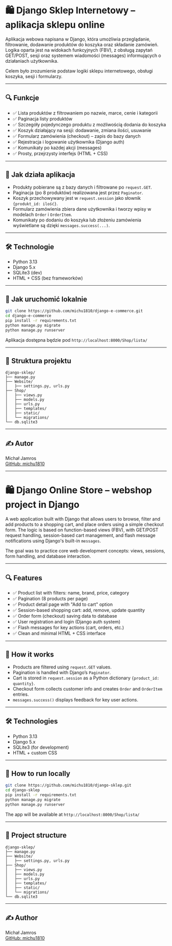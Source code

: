 
# 🛍️ Django Sklep Internetowy – aplikacja sklepu online

Aplikacja webowa napisana w Django, która umożliwia przeglądanie, filtrowanie, dodawanie produktów do koszyka oraz składanie zamówień. Logika oparta jest na widokach funkcyjnych (FBV), z obsługą zapytań GET/POST, sesji oraz systemem wiadomości (messages) informujących o działaniach użytkownika.

Celem było zrozumienie podstaw logiki sklepu internetowego, obsługi koszyka, sesji i formularzy.

---

## 🔍 Funkcje

- ✅ Lista produktów z filtrowaniem po nazwie, marce, cenie i kategorii
- ✅ Paginacja listy produktów
- ✅ Szczegóły pojedynczego produktu z możliwością dodania do koszyka
- ✅ Koszyk działający na sesji: dodawanie, zmiana ilości, usuwanie
- ✅ Formularz zamówienia (checkout) – zapis do bazy danych
- ✅ Rejestracja i logowanie użytkownika (Django auth)
- ✅ Komunikaty po każdej akcji (messages)
- ✅ Prosty, przejrzysty interfejs (HTML + CSS)

---

## 🧠 Jak działa aplikacja

- Produkty pobierane są z bazy danych i filtrowane po `request.GET`.
- Paginacja (po 8 produktów) realizowana jest przez `Paginator`.
- Koszyk przechowywany jest w `request.session` jako słownik `{produkt_id: ilość}`.
- Formularz zamówienia zbiera dane użytkownika i tworzy wpisy w modelach `Order` i `OrderItem`.
- Komunikaty po dodaniu do koszyka lub złożeniu zamówienia wyświetlane są dzięki `messages.success(...)`.

---

## 🛠️ Technologie

- Python 3.13
- Django 5.x
- SQLite3 (dev)
- HTML + CSS (bez frameworków)

---

## 🚀 Jak uruchomić lokalnie

```bash
git clone https://github.com/michu1810/django-e-commerce.git
cd django-e-commerce
pip install -r requirements.txt
python manage.py migrate
python manage.py runserver
```

Aplikacja dostępna będzie pod `http://localhost:8000/Shop/lista/`

---

## 📁 Struktura projektu

```
django-sklep/
├── manage.py
├── Website/
│   ├── settings.py, urls.py
├── Shop/
│   ├── views.py
│   ├── models.py
│   ├── urls.py
│   ├── templates/
│   ├── static/
│   └── migrations/
└── db.sqlite3
```

---

## ✍️ Autor

Michał Jamros  
[GitHub: michu1810](https://github.com/michu1810)

---

# 🛍️ Django Online Store – webshop project in Django

A web application built with Django that allows users to browse, filter and add products to a shopping cart, and place orders using a simple checkout form. The logic is based on function-based views (FBV), with GET/POST request handling, session-based cart management, and flash message notifications using Django's built-in `messages`.

The goal was to practice core web development concepts: views, sessions, form handling, and database interaction.

---

## 🔍 Features

- ✅ Product list with filters: name, brand, price, category
- ✅ Pagination (8 products per page)
- ✅ Product detail page with "Add to cart" option
- ✅ Session-based shopping cart: add, remove, update quantity
- ✅ Order form (checkout) saving data to database
- ✅ User registration and login (Django auth system)
- ✅ Flash messages for key actions (cart, orders, etc.)
- ✅ Clean and minimal HTML + CSS interface

---

## 🧠 How it works

- Products are filtered using `request.GET` values.
- Pagination is handled with Django’s `Paginator`.
- Cart is stored in `request.session` as a Python dictionary `{product_id: quantity}`.
- Checkout form collects customer info and creates `Order` and `OrderItem` entries.
- `messages.success()` displays feedback for key user actions.

---

## 🛠️ Technologies

- Python 3.13
- Django 5.x
- SQLite3 (for development)
- HTML + custom CSS

---

## 🚀 How to run locally

```bash
git clone https://github.com/michu1810/django-sklep.git
cd django-sklep
pip install -r requirements.txt
python manage.py migrate
python manage.py runserver
```

The app will be available at `http://localhost:8000/Shop/lista/`

---

## 📁 Project structure

```
django-sklep/
├── manage.py
├── Website/
│   ├── settings.py, urls.py
├── Shop/
│   ├── views.py
│   ├── models.py
│   ├── urls.py
│   ├── templates/
│   ├── static/
│   └── migrations/
└── db.sqlite3
```

---

## ✍️ Author

Michał Jamros  
[GitHub: michu1810](https://github.com/michu1810)
